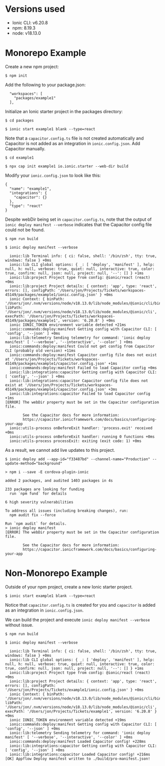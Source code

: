 # Versions used
- Ionic CLI: v6.20.8
- npm: 8.19.3
- node: v18.13.0

# Monorepo Example

Create a new npm project:

`$ npm init`

Add the following to your package.json:
```
  "workspaces": [
    "packages/example1"
  ],
```

Initialize an Ionic starter project in the packages directory:

`$ cd packages`

`$ ionic start example1 blank --type=react`

Note that a `capacitor.config.ts` file is not created automatically and Capacitor is not added as an integration in `ionic.config.json`.
Add Capacitor manually.

`$ cd example1`

`$ npx cap init example1 io.ionic.starter --web-dir build`

Modify your `ionic.config.json` to look like this:
```
{
  "name": "example1",
  "integrations": {
    "capacitor": {}
  },
  "type": "react"
}
```

Despite webDir being set in `capacitor.config.ts`, note that the output of `ionic deploy manifest --verbose` indicates that the Capacitor config file could not be found.

`$ npm run build`

`$ ionic deploy manifest --verbose`

```
  ionic:lib Terminal info: { ci: false, shell: '/bin/zsh', tty: true, windows: false } +0ms
  ionic:lib CLI global options: { _: [ 'deploy', 'manifest' ], help: null, h: null, verbose: true, quiet: null, interactive: true, color: true, confirm: null, json: null, project: null, '--': [] } +1ms
  ionic:lib:project Project type from config: @ionic/react (react) +0ms
  ionic:lib:project Project details: { context: 'app', type: 'react', errors: [], configPath: '/Users/jon/Projects/Tickets/workspaces-45149/packages/example1/ionic.config.json' } +0ms
  ionic Context: { binPath: '/Users/jon/.nvm/versions/node/v18.13.0/lib/node_modules/@ionic/cli/bin/ionic', libPath: '/Users/jon/.nvm/versions/node/v18.13.0/lib/node_modules/@ionic/cli', execPath: '/Users/jon/Projects/Tickets/workspaces-45149/packages/example1', version: '6.20.8' } +0ms
  ionic IONIC_TOKEN environment variable detected +21ms
  ionic:commands:deploy:manifest Getting config with Capacitor CLI: [ 'config', '--json' ] +0ms
  ionic:lib:telemetry Sending telemetry for command: 'ionic deploy manifest' [ '--verbose', '--interactive', '--color' ] +0ms
  ionic:commands:deploy:manifest Could not get config from Capacitor CLI (probably old version) +11ms
  ionic:commands:deploy:manifest Capacitor config file does not exist at '/Users/jon/Projects/Tickets/workspaces-45149/packages/example1/capacitor.config.json' +1ms
  ionic:commands:deploy:manifest Failed to load Capacitor config +0ms
  ionic:lib:integrations:capacitor Getting config with Capacitor CLI: [ 'config', '--json' ] +0ms
  ionic:lib:integrations:capacitor Capacitor config file does not exist at '/Users/jon/Projects/Tickets/workspaces-45149/packages/example1/capacitor.config.json' +3ms
  ionic:lib:integrations:capacitor Failed to load Capacitor config +1ms
[ERROR] The webDir property must be set in the Capacitor configuration file.
        
        See the Capacitor docs for more information:
        https://capacitor.ionicframework.com/docs/basics/configuring-your-app
  ionic:utils-process onBeforeExit handler: 'process.exit' received +0ms
  ionic:utils-process onBeforeExit handler: running 0 functions +0ms
  ionic:utils-process processExit: exiting (exit code: 1) +0ms
```

As a result, we cannot add live updates to this project.

`$ ionic deploy add --app-id="f33487bd" --channel-name="Production" --update-method="background"`

```
> npm i --save -E cordova-plugin-ionic

added 2 packages, and audited 1403 packages in 4s

233 packages are looking for funding
  run `npm fund` for details

6 high severity vulnerabilities

To address all issues (including breaking changes), run:
  npm audit fix --force

Run `npm audit` for details.
> ionic deploy manifest
[ERROR] The webDir property must be set in the Capacitor configuration file.
        
        See the Capacitor docs for more information:
        https://capacitor.ionicframework.com/docs/basics/configuring-your-app
```

# Non-Monorepo Example

Outside of your npm project, create a new Ionic starter project.

`$ ionic start example1 blank --type=react`

Notice that `capacitor.config.ts` is created for you and `capacitor` is added as an integration in `ionic.config.json`.

We can build the project and execute `ionic deploy manifest --verbose` without issue.

`$ npm run build`

`$ ionic deploy manifest --verbose`
```
  ionic:lib Terminal info: { ci: false, shell: '/bin/zsh', tty: true, windows: false } +0ms
  ionic:lib CLI global options: { _: [ 'deploy', 'manifest' ], help: null, h: null, verbose: true, quiet: null, interactive: true, color: true, confirm: null, json: null, project: null, '--': [] } +1ms
  ionic:lib:project Project type from config: @ionic/react (react) +0ms
  ionic:lib:project Project details: { context: 'app', type: 'react', errors: [], configPath: '/Users/jon/Projects/Tickets/example1/ionic.config.json' } +0ms
  ionic Context: { binPath: '/Users/jon/.nvm/versions/node/v18.13.0/lib/node_modules/@ionic/cli/bin/ionic', libPath: '/Users/jon/.nvm/versions/node/v18.13.0/lib/node_modules/@ionic/cli', execPath: '/Users/jon/Projects/Tickets/example1', version: '6.20.8' } +0ms
  ionic IONIC_TOKEN environment variable detected +19ms
  ionic:commands:deploy:manifest Getting config with Capacitor CLI: [ 'config', '--json' ] +0ms
  ionic:lib:telemetry Sending telemetry for command: 'ionic deploy manifest' [ '--verbose', '--interactive', '--color' ] +0ms
  ionic:commands:deploy:manifest Loaded Capacitor config! +228ms
  ionic:lib:integrations:capacitor Getting config with Capacitor CLI: [ 'config', '--json' ] +0ms
  ionic:lib:integrations:capacitor Loaded Capacitor config! +216ms
[OK] Appflow Deploy manifest written to ./build/pro-manifest.json!
```
